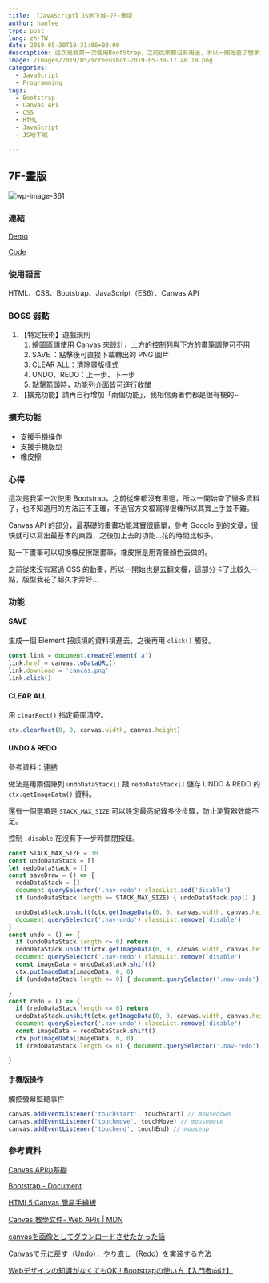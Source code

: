 ```yaml
---
title: 【JavaScript】JS地下城-7F-畫版
author: hanlee
type: post
lang: zh-TW
date: 2019-05-30T10:31:06+00:00
description: 這次是我第一次使用BootStrap，之前從來都沒有用過，所以一開始查了蠻多資料了，也不知道用的方法正不正確，不過官方文檔寫得很棒所以其實上手並不難。Canvas API的部分，最基礎的畫畫功能其實很簡單，參考Google到的文章，很快就可以寫出最基本的東西，之後加上去的功能...花的時間比較多。
image: /images/2019/05/screenshot-2019-05-30-17.48.18.png
categories:
  - JavaScript
  - Programming
tags:
  - Bootstrap
  - Canvas API
  - CSS
  - HTML
  - JavaScript
  - JS地下城

---
```


## 7F-畫版

![wp-image-361](/images/2019/05/screenshot-2019-05-30-17.48.18.png)

### 連結

[Demo](https://hannoeru.github.io/canvas-panel/)

[Code](https://github.com/hannoeru/canvas-panel)

### 使用語言

HTML、CSS、Bootstrap、JavaScript（ES6）、Canvas API

### BOSS 弱點

1. 【特定技術】遊戲規則
   1. 繪圖區請使用 Canvas 來設計，上方的控制列與下方的畫筆調整可不用
   2. SAVE ：點擊後可直接下載轉出的 PNG 圖片
   3. CLEAR ALL：清除畫版樣式
   4. UNDO、REDO：上一步、下一步
   5. 點擊箭頭時，功能列介面皆可進行收闔
2. 【擴充功能】請再自行增加「兩個功能」，我相信勇者們都是很有梗的~

### 擴充功能

- 支援手機操作
- 支援手機版型
- 橡皮擦

### 心得

這次是我第一次使用 Bootstrap，之前從來都沒有用過，所以一開始查了蠻多資料了，也不知道用的方法正不正確，不過官方文檔寫得很棒所以其實上手並不難。

Canvas API 的部分，最基礎的畫畫功能其實很簡單，參考 Google
到的文章，很快就可以寫出最基本的東西，之後加上去的功能&#8230;花的時間比較多。

點一下畫筆可以切換橡皮擦跟畫筆，橡皮擦是用背景顏色去做的。

之前從來沒有寫過 CSS 的動畫，所以一開始也是去翻文檔，這部分卡了比較久一點，版型我花了超久才弄好&#8230;

### 功能

#### SAVE

生成一個 Element 把該填的資料填進去，之後再用 `click()` 觸發。

```js
const link = document.createElement('a')
link.href = canvas.toDataURL()
link.download = 'cancas.png'
link.click()
```

#### CLEAR ALL

用 `clearRect()` 指定範圍清空。

```js
ctx.clearRect(0, 0, canvas.width, canvas.height)
```

#### UNDO & REDO

參考資料：[連結][1]

做法是用兩個陣列 `undoDataStack[]` 跟 `redoDataStack[]` 儲存 UNDO & REDO 的
`ctx.getImageData()` 資料。

還有一個選項是 `STACK_MAX_SIZE` 可以設定最高紀錄多少步驟，防止瀏覽器效能不足。

控制 `.disable` 在沒有下一步時關閉按鈕。

```js
const STACK_MAX_SIZE = 30
const undoDataStack = []
let redoDataStack = []
const saveDraw = () => {
  redoDataStack = []
  document.querySelector('.nav-redo').classList.add('disable')
  if (undoDataStack.length >= STACK_MAX_SIZE) { undoDataStack.pop() }

  undoDataStack.unshift(ctx.getImageData(0, 0, canvas.width, canvas.height))
  document.querySelector('.nav-undo').classList.remove('disable')
}
const undo = () => {
  if (undoDataStack.length <= 0) return
  redoDataStack.unshift(ctx.getImageData(0, 0, canvas.width, canvas.height))
  document.querySelector('.nav-redo').classList.remove('disable')
  const imageData = undoDataStack.shift()
  ctx.putImageData(imageData, 0, 0)
  if (undoDataStack.length <= 0) { document.querySelector('.nav-undo').classList.add('disable') }

}
const redo = () => {
  if (redoDataStack.length <= 0) return
  undoDataStack.unshift(ctx.getImageData(0, 0, canvas.width, canvas.height))
  document.querySelector('.nav-undo').classList.remove('disable')
  const imageData = redoDataStack.shift()
  ctx.putImageData(imageData, 0, 0)
  if (redoDataStack.length <= 0) { document.querySelector('.nav-redo').classList.add('disable') }

}
```

#### 手機版操作

觸控螢幕監聽事件

```js
canvas.addEventListener('touchstart', touchStart) // mousedown
canvas.addEventListener('touchmove', touchMove) // mousemove
canvas.addEventListener('touchend', touchEnd) // mouseup
```

### 參考資料

[Canvas APIの基礎][2]

[Bootstrap - Document][3]

[HTML5 Canvas 簡易手繪板][4]

[Canvas 教學文件- Web APIs | MDN][5]

[canvasを画像としてダウンロードさせたかった話][6]

[Canvasで元に戻す（Undo），やり直し（Redo）を実装する方法][1]

[Webデザインの知識がなくてもOK！Bootstrapの使い方【入門者向け】][7]

[1]: https://qiita.com/ampersand/items/69c8d632ed9f60358418
[2]: https://www.atmarkit.co.jp/ait/articles/1208/01/news151.html
[3]: https://getbootstrap.com/docs/4.3/getting-started/introduction/
[4]: https://audi.tw/Blog/JavaScript/javascript.html5.canvas.asp
[5]: https://developer.mozilla.org/zh-TW/docs/Web/API/Canvas_API/Tutorial
[6]: https://qiita.com/iwaimagic/items/1d16a721b36f04e91aed
[7]: https://techacademy.jp/magazine/6270
